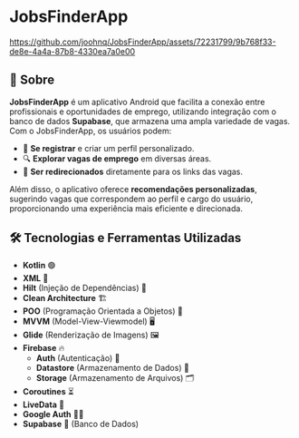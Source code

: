 # JobsFinderApp

https://github.com/joohnq/JobsFinderApp/assets/72231799/9b768f33-de8e-4a4a-87b8-4330ea7a0e00

## 📱 Sobre

**JobsFinderApp** é um aplicativo Android que facilita a conexão entre profissionais e oportunidades de emprego, utilizando integração com o banco de dados **Supabase**, que armazena uma ampla variedade de vagas. Com o JobsFinderApp, os usuários podem:

- 📝 **Se registrar** e criar um perfil personalizado.
- 🔍 **Explorar vagas de emprego** em diversas áreas.
- 🔗 **Ser redirecionados** diretamente para os links das vagas.

Além disso, o aplicativo oferece **recomendações personalizadas**, sugerindo vagas que correspondem ao perfil e cargo do usuário, proporcionando uma experiência mais eficiente e direcionada.

## 🛠 Tecnologias e Ferramentas Utilizadas

- **Kotlin** 🟢
- **XML** 📑
- **Hilt** (Injeção de Dependências) 🔌
- **Clean Architecture** 🏗️
- **POO** (Programação Orientada a Objetos) 🧩
- **MVVM** (Model-View-Viewmodel) 🖥️
- **Glide** (Renderização de Imagens) 🖼️
- **Firebase** 🔥
  - **Auth** (Autenticação) 🔑
  - **Datastore** (Armazenamento de Dados) 💾
  - **Storage** (Armazenamento de Arquivos) 🗂️
- **Coroutines** ⏳
- **LiveData** 📡
- **Google Auth** 🧑‍💻
- **Supabase** 🔌 (Banco de Dados)
